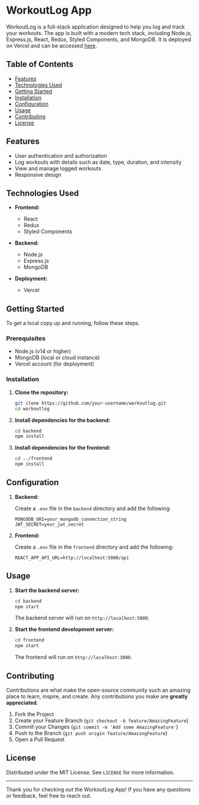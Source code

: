 # WorkoutLog App

WorkoutLog is a full-stack application designed to help you log and track your workouts. The app is built with a modern tech stack, including Node.js, Express.js, React, Redux, Styled Components, and MongoDB. It is deployed on Vercel and can be accessed [here](https://workoutlog-two.vercel.app).

## Table of Contents

- [Features](#features)
- [Technologies Used](#technologies-used)
- [Getting Started](#getting-started)
- [Installation](#installation)
- [Configuration](#configuration)
- [Usage](#usage)
- [Contributing](#contributing)
- [License](#license)

## Features

- User authentication and authorization
- Log workouts with details such as date, type, duration, and intensity
- View and manage logged workouts
- Responsive design

## Technologies Used

- **Frontend:**
  - React
  - Redux
  - Styled Components

- **Backend:**
  - Node.js
  - Express.js
  - MongoDB

- **Deployment:**
  - Vercel

## Getting Started

To get a local copy up and running, follow these steps.

### Prerequisites

- Node.js (v14 or higher)
- MongoDB (local or cloud instance)
- Vercel account (for deployment)

### Installation

1. **Clone the repository:**

   ```sh
   git clone https://github.com/your-username/workoutlog.git
   cd workoutlog
   ```

2. **Install dependencies for the backend:**

   ```sh
   cd backend
   npm install
   ```

3. **Install dependencies for the frontend:**

   ```sh
   cd ../frontend
   npm install
   ```

## Configuration

1. **Backend:**

   Create a `.env` file in the `backend` directory and add the following:

   ```env
   MONGODB_URI=your_mongodb_connection_string
   JWT_SECRET=your_jwt_secret
   ```

2. **Frontend:**

   Create a `.env` file in the `frontend` directory and add the following:

   ```env
   REACT_APP_API_URL=http://localhost:5000/api
   ```

## Usage

1. **Start the backend server:**

   ```sh
   cd backend
   npm start
   ```

   The backend server will run on `http://localhost:5000`.

2. **Start the frontend development server:**

   ```sh
   cd frontend
   npm start
   ```

   The frontend will run on `http://localhost:3000`.

## Contributing

Contributions are what make the open-source community such an amazing place to learn, inspire, and create. Any contributions you make are **greatly appreciated**.

1. Fork the Project
2. Create your Feature Branch (`git checkout -b feature/AmazingFeature`)
3. Commit your Changes (`git commit -m 'Add some AmazingFeature'`)
4. Push to the Branch (`git push origin feature/AmazingFeature`)
5. Open a Pull Request

## License

Distributed under the MIT License. See `LICENSE` for more information.

---

Thank you for checking out the WorkoutLog App! If you have any questions or feedback, feel free to reach out.
